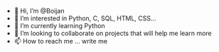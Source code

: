 - 👋 Hi, I’m @Boijan
- 👀 I’m interested in Python, C, SQL, HTML, CSS... 
- 🌱 I’m currently learning Python
- 💞️ I’m looking to collaborate on projects that will help me learn more
- 📫 How to reach me ... write me

<!---
Boijan/Boijan is a ✨ special ✨ repository because its `README.md` (this file) appears on your GitHub profile.
You can click the Preview link to take a look at your changes.
--->

